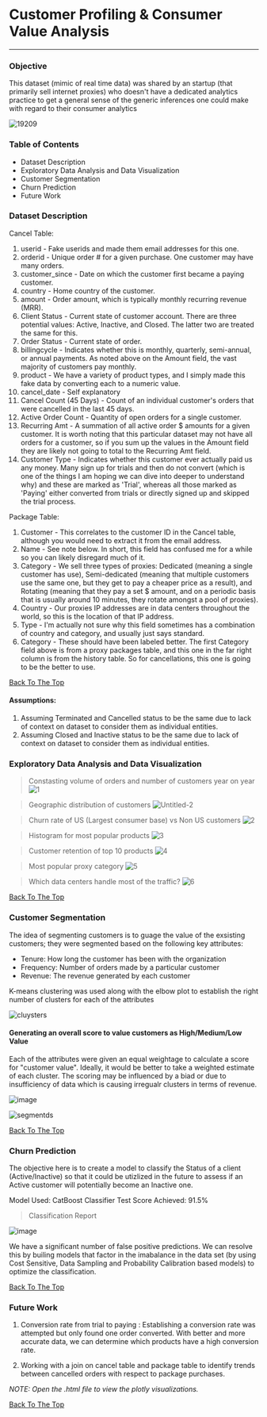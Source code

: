 # Customer Profiling & Consumer Value Analysis

---

### Objective

This dataset (mimic of real time data) was shared by an startup (that primarily sell internet proxies) who doesn't have a dedicated analytics practice to get a general sense of the generic inferences one could make with regard to their consumer analytics

![19209](https://user-images.githubusercontent.com/60640107/107474174-7f6aa180-6b37-11eb-9bd4-80a8acf6551f.jpg)

### Table of Contents

- Dataset Description
- Exploratory Data Analysis and Data Visualization
- Customer Segmentation
- Churn Prediction
- Future Work

### Dataset Description

Cancel Table:
1. userid - Fake userids and made them email addresses for this one.
2. orderid - Unique order # for a given purchase. One customer may have many orders.
3. customer_since - Date on which the customer first became a paying customer.
4. country - Home country of the customer.
5. amount - Order amount, which is typically monthly recurring revenue (MRR).
6. Client Status - Current state of customer account. There are three potential values:  Active, Inactive, and Closed.  The latter two are treated the same for this.
7. Order Status - Current state of order. 
8. billingcycle - Indicates whether this is monthly, quarterly, semi-annual, or annual payments.  As noted above on the Amount field, the vast majority of customers pay monthly.
9. product - We have a variety of product types, and I simply made this fake data by converting each to a numeric value. 
10. cancel_date - Self explanatory
11. Cancel Count (45 Days) - Count of an individual customer's orders that were cancelled in the last 45 days.
12. Active Order Count - Quantity of open orders for a single customer.
13. Recurring Amt - A summation of all active order $ amounts for a given customer. It is worth noting that this particular dataset may not have all orders for a customer, so if you sum up the values in the Amount field they are likely not going to total to the Recurring Amt field.
14. Customer Type - Indicates whether this customer ever actually paid us any money.  Many sign up for trials and then do not convert (which is one of the things I am hoping we can dive into deeper to understand why) and these are marked as 'Trial', whereas all those marked as 'Paying' either converted from trials or directly signed up and skipped the trial process.

Package Table:
1. Customer - This correlates to the customer ID in the Cancel table, although you would need to extract it from the email address.
2. Name - See note below. In short, this field has confused me for a while so you can likely disregard much of it. 
3. Category - We sell three types of proxies:  Dedicated (meaning a single customer has use), Semi-dedicated (meaning that multiple customers use the same one, but they get to pay a cheaper price as a result), and Rotating (meaning that they pay a set $ amount, and on a periodic basis that is usually around 10 minutes, they rotate amongst a pool of proxies).
4. Country - Our proxies IP addresses are in data centers throughout the world, so this is the location of that IP address.
5. Type - I'm actually not sure why this field sometimes has a combination of country and category, and usually just says standard.
6. Category - These should have been labeled better.  The first Category field above is from a proxy packages table, and this one in the far right column is from the history table. So for cancellations, this one is going to be the better to use.

[Back To The Top](#Objective)

#### Assumptions:
1. Assuming Terminated and Cancelled status to be the same due to lack of context on dataset to consider them as individual entities.
2. Assuming Closed and Inactive status to be the same due to lack of context on dataset to consider them as individual entities.

### Exploratory Data Analysis and Data Visualization

> Constasting volume of orders and number of customers year on year
![1](https://user-images.githubusercontent.com/60640107/107475896-7af3b800-6b3a-11eb-8316-ed954251d9e2.png)

> Geographic distribution of customers
![Untitled-2](https://user-images.githubusercontent.com/60640107/107475775-47b12900-6b3a-11eb-86ea-104ddfee3c08.png)

> Churn rate of US (Largest consumer base) vs Non US customers
![2](https://user-images.githubusercontent.com/60640107/107476115-d9209b00-6b3a-11eb-9f94-8405d96eb7e9.png)

> Histogram for most popular products
![3](https://user-images.githubusercontent.com/60640107/107476221-053c1c00-6b3b-11eb-996e-0a63de4d677f.png)

> Customer retention of top 10 products
![4](https://user-images.githubusercontent.com/60640107/107476313-36b4e780-6b3b-11eb-8a14-75c9a84c1c6d.png)

> Most popular proxy category
![5](https://user-images.githubusercontent.com/60640107/107476399-606e0e80-6b3b-11eb-8043-69a219be84b8.png)

> Which data centers handle most of the traffic?
![6](https://user-images.githubusercontent.com/60640107/107476561-b2af2f80-6b3b-11eb-8969-cfaee1e727ad.png)

[Back To The Top](#Objective)

### Customer Segmentation

The idea of segmenting customers is to guage the value of the exsisting customers; they were segmented based on the following key attributes:
- Tenure: How long the customer has been with the organization
- Frequency: Number of orders made by a particular customer
- Revenue: The revenue generated by each customer

K-means clustering was used along with the elbow plot to establish the right number of clusters for each of the attributes

![cluysters](https://user-images.githubusercontent.com/60640107/107477810-0fabe500-6b3e-11eb-87a5-9adb89ab04a0.png)

#### Generating an overall score to value customers as High/Medium/Low Value

Each of the attributes were given an equal weightage to calculate a score for "customer value". Ideally, it would be better to take a weighted estimate of each cluster. The scoring may be influenced by a biad or due to insufficiency of data which is causing irregualr clusters in terms of revenue.

![image](https://user-images.githubusercontent.com/60640107/107478153-9f519380-6b3e-11eb-81ea-f735e8795322.png)

![segmentds](https://user-images.githubusercontent.com/60640107/107478422-0ff8b000-6b3f-11eb-98aa-5483a872b67d.png)

[Back To The Top](#Objective)

### Churn Prediction

The objective here is to create a model to classify the Status of a client (Active/Inactive) so that it could be utizlized in the future to assess if an Active customer will potentially become an Inactive one.

Model Used: CatBoost Classifier
Test Score Achieved: 91.5%

> Classification Report

![image](https://user-images.githubusercontent.com/60640107/107478668-7a115500-6b3f-11eb-8c54-a491a5b66c5c.png)

We have a significant number of false positive predictions. We can resolve this by builing models that factor in the imabalance in the data set (by using Cost Sensitive, Data Sampling and Probability Calibration based models) to optimize the classification.

[Back To The Top](#Objective)

### Future Work

1. Conversion rate from trial to paying : Establishing a conversion rate was attempted but only found one order converted. With better and more accurate data, we can determine which products have a high conversion rate.

2. Working with a join on cancel table and package table to identify trends between cancelled orders with respect to package purchases.

*NOTE: Open the .html file to view the plotly visualizations.* 

[Back To The Top](#Objective)

